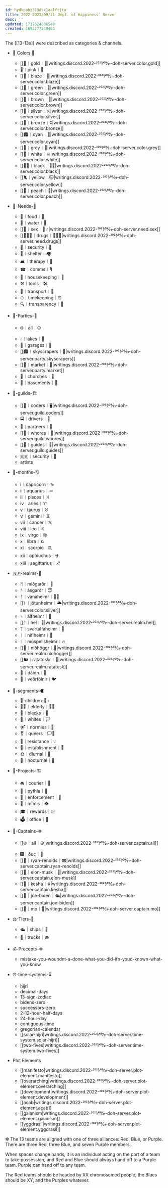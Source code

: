 ```yaml
---
id: hydkpabz319dsx1aalftjtu
title: 2022–2023/09/21𝄈 Dept. of Happiness' Server
desc: ''
updated: 1717524806549
created: 1695277240403
---
```

The [[13-13s]] were described as categories & channels.

* 🌈 Colors 🌈
  * [[🥇︱gold︱🥇|writings.discord.2022-2023⁄09⁄21-doh-server.color.gold]]
  * 🐽︱pink︱🐽
  * [[🍊︱blaze︱🍊|writings.discord.2022-2023⁄09⁄21-doh-server.color.blaze]]
  * [[🥬︱green︱🥗|writings.discord.2022-2023⁄09⁄21-doh-server.color.green]]
  * [[🧸︱brown︱🐻|writings.discord.2022-2023⁄09⁄21-doh-server.color.brown]]
  * [[🥈︱silver︱⚔|writings.discord.2022-2023⁄09⁄21-doh-server.color.silver]]
  * [[🥉︱bronze︱¢|writings.discord.2022-2023⁄09⁄21-doh-server.color.bronze]]
  * [[🏙︱cyan︱🌊|writings.discord.2022-2023⁄09⁄21-doh-server.color.cyan]]
  * [[👴︱grey︱👵|writings.discord.2022-2023⁄09⁄21-doh-server.color.grey]]
  * [[👻︱white︱☠|writings.discord.2022-2023⁄09⁄21-doh-server.color.white]]
  * [[🧑🏿︱black︱🙆🏿|writings.discord.2022-2023⁄09⁄21-doh-server.color.black]]
  * [[🐈︱yellow︱🐱|writings.discord.2022-2023⁄09⁄21-doh-server.color.yellow]]
  * [[🍑︱peach︱🦚|writings.discord.2022-2023⁄09⁄21-doh-server.color.peach]]

* 🍖-Needs-🦴
  * 🥫︱food︱🍲
  * 🌊︱water︱🎏
  * [[👯︱sex︱👯♂|writings.discord.2022-2023⁄09⁄21-doh-server.need.sex]]
  * [[👩🏿🎤︱drugs︱🧑🏿🎤|writings.discord.2022-2023⁄09⁄21-doh-server.need.drugs]]
  * 🔫︱security︱🌋  
  * 🏡︱shelter︱🏘
  * 🛋︱therapy︱🏥
  * ☎︱comms︱🎙
  * 🧹︱housekeeping︱🎄
  * ⚒︱tools︱🛠
  * 🚗︱transport︱🚙
  * ⏱︱timekeeping︱⏰
  * 🔍︱transparency︱🔎

* 🎉-Parties-🍾
  * ࿋｜all｜☮
  * 💧︱lakes︱🤽
  * 🚕︱garages︱🚚
  * [[🏙︱skyscrapers︱🏢|writings.discord.2022-2023⁄09⁄21-doh-server.party.skyscrapers]]
  * [[🏬︱market︱💸|writings.discord.2022-2023⁄09⁄21-doh-server.party.market]]
  * 💒︱churches︱🕌
  * 🌆｜basements｜🗼

* 🧙-guilds-🏗
  * [[🔌︱coders︱🖥|writings.discord.2022-2023⁄09⁄21-doh-server.guild.coders]]
  * 🚍︱drivers︱🚢
  * 👬︱partners︱👭
  * [[🦵︱whores︱💋|writings.discord.2022-2023⁄09⁄21-doh-server.guild.whores]]
  * [[🌴︱guides︱🎋|writings.discord.2022-2023⁄09⁄21-doh-server.guild.guides]]
  * 🇧🇧︱security︱🎑
  * artists

* 📅-months-🗓
  * ⅰ︱capricorn︱♑
  * ⅱ︱aquarius︱♒
  * ⅲ︱pisces︱♓
  * ⅳ︱aries︱♈
  * ⅴ︱taurus︱♉
  * ⅵ︱gemini︱♊
  * ⅶ︱cancer︱♋
  * ⅷ︱leo︱♌
  * ⅸ︱virgo︱♍
  * ⅹ︱libra︱♎
  * ⅺ︱scorpio︱♏
  * ⅻ︱ophiuchus︱⛎
  * ⅹⅲ︱sagittarius︱♐

* 🇳🇫-realms-🎯
  * ᛗ︱miðgarðr︱🤰
  * ᚫ︱ásgarðr︱😇
  * ᚡ︱vanaheimr︱👨🏫
  * [[ᚦ︱jötunheimr︱🌥|writings.discord.2022-2023⁄09⁄21-doh-server.color.silver]]
  * ᛃ︱álfheimr︱🧝
  * [[ᛏ︱hel︱🧟|writings.discord.2022-2023⁄09⁄21-doh-server.realm.hel]]
  * ᛠ︱svartálfaheimr︱🔨
  * ᛁ︱niflheimr︱🍧
  * ᛊ︱múspellsheimr︱🔥
  * [[🐲︱níðhöggr︱🐉|writings.discord.2022-2023⁄09⁄21-doh-server.realm.nidhogger]]
  * [[🐿︱ratatoskr︱🌰|writings.discord.2022-2023⁄09⁄21-doh-server.realm.ratatusk]]
  * 🦌︱dáinn︱🌾
  * 🦅︱veðrfölnir︱🐦

* 🥧-segments-🌒
  * 🧒-children-🧒♀
  * 🧓🏾︱elderly︱🧓🏻
  * 🖤︱blacks︱🏴
  * 🤍︱whites︱🏳
  * ⚤︱normies︱🧬
  * ⚧｜queers｜🏳🌈
  * 🎴｜resistance｜💡
  * 🏯｜establishment｜🔫
  * 🌞｜diurnal｜🌅
  * 🌚｜nocturnal｜🌉

* 🤖-Projects-🏗
  * 🚘｜courier｜🚖
  * 💃｜pythia｜💎
  * 💪｜enforcement｜🥋
  * 🐙︱mïmis︱👁
  * 🎓｜rewards｜💹
  * 🗳｜office｜🧮

* 👲-Captains-☸
  * [[࿋｜all｜☮|writings.discord.2022-2023⁄09⁄21-doh-server.captain.all]]
  * 🎆｜δυς｜🍧
  * [[💚｜ryan-renolds｜☎|writings.discord.2022-2023⁄09⁄21-doh-server.captain.ryan-renolds]]
  * [[💙｜elon-musk｜🚕|writings.discord.2022-2023⁄09⁄21-doh-server.captain.elon-musk]]
  * [[👲｜kesha｜☬|writings.discord.2022-2023⁄09⁄21-doh-server.captain.kesha]]
  * [[🦅｜joe-biden｜🛳|writings.discord.2022-2023⁄09⁄21-doh-server.captain.joe-biden]]
  * [[🔫｜mo｜🎤|writings.discord.2022-2023⁄09⁄21-doh-server.captain.mo]]

* ⚖-Tiers-💯
  * 🛳｜ships｜🚢
  * 🚚｜trucks｜🚘

* ॐ-Precepts-☸
  * mistake-you-woundnt-a-done-what-you-did-ifn-youd-known-what-you-know

* ⏰-time-systems-⏳
  * hijri
  * decimal-days
  * 13-sign-zodiac
  * bidens-zero
  * successors-zero
  * 2-12-hour-half-days
  * 24-hour-day
  * contiguous-time
  * gregorian-calendar
  * [[solar-hijri|writings.discord.2022-2023⁄09⁄21-doh-server.time-system.solar-hijri]]
  * [[two-fives|writings.discord.2022-2023⁄09⁄21-doh-server.time-system.two-fives]]

* Plot Elements
  * [[manifesto|writings.discord.2022-2023⁄09⁄21-doh-server.plot-element.manifesto]]
  * [[overarching|writings.discord.2022-2023⁄09⁄21-doh-server.plot-element.overarching]]
  * [[development|writings.discord.2022-2023⁄09⁄21-doh-server.plot-element.development]]
  * [[acab|writings.discord.2022-2023⁄09⁄21-doh-server.plot-element.acab]]
  * [[gaianism|writings.discord.2022-2023⁄09⁄21-doh-server.plot-element.gaianism]]
  * [[yggdrasil|writings.discord.2022-2023⁄09⁄21-doh-server.plot-element.yggdrasil]]

❇ The 13 teams are aligned with one of three alliances: Red, Blue, or Purple. There are three Red, three Blue, and seven Purple members.

When spaces change hands, it is an individual acting on the part of a team to take possession, and Red and Blue should always hand off to a Purple team. Purple can hand off to any team.

The Red teams should be headed by XX chromosomed people, the Blues should be XY, and the Purples whatever.
